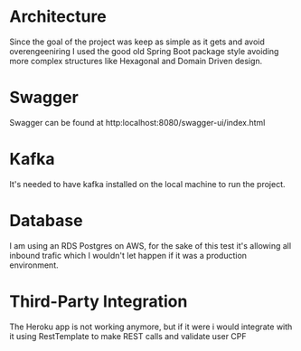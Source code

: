 # Architecture
Since the goal of the project was keep as simple as it gets and avoid 
overengeeniring I used the good old Spring Boot package style avoiding more complex
structures like Hexagonal and Domain Driven design.

# Swagger
Swagger can be found at http:localhost:8080/swagger-ui/index.html

# Kafka
It's needed to have kafka installed on the local machine to run the project.

# Database
I am using an RDS Postgres on AWS, for the sake of this test it's allowing all inbound trafic
which I wouldn't  let happen if it was a production environment.

# Third-Party Integration
The Heroku app is not working anymore, but if it were i would integrate with it using RestTemplate to make REST calls and validate user CPF
